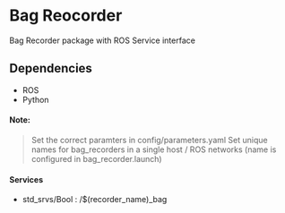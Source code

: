 # Bag Reocorder

Bag Recorder package with ROS Service interface

## Dependencies
* ROS
* Python 

#### Note:
>  Set the correct paramters in config/parameters.yaml
>  Set unique names for bag_recorders in a single host / ROS networks (name is configured in bag_recorder.launch)

#### Services
- std_srvs/Bool : /$(recorder_name)_bag
  


